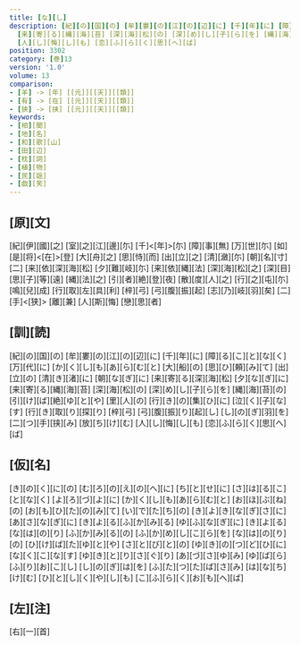 ```yaml
---
title: [な][し]
description: [紀][の][国][の] [牟][婁][の][江][の][辺][に] [千][年][に] [障][る][こ][と][な][く] [万][代][に] [か][く][し][も][あ][ら][む][と] [大][船][の] [思][ひ][頼][み][て] [出][立][の] [清][き][渚][に] [朝][な][ぎ][に] [来][寄][る][深][海][松] [夕][な][ぎ][に]
  [来][寄][る][縄][海][苔] [深][海][松][の] [深][め][し][子][ら][を] [縄][海][苔][の] [引][け][ば][絶][ゆ][と][や] [里][人][の] [行][き][の][集][ひ][に] [泣][く][子][な][す] [行][き][取][り][探][り] [梓][弓] [弓][腹][振][り][起][し] [し][の][ぎ][羽][を] [二][つ][手][挟][み] [放][ち][け][む]
  [人][し][悔][し][も] [恋][ふ][ら][く][思][へ][ば]
position: 3302
category: [巻]13
version: '1.0'
volume: 13
comparison:
- [羊] -> [年] [[元]][[天]][[類]]
- [有] -> [在] [[元]][[天]][[類]]
- [狭] -> [挟] [[元]][[天]][[類]]
keywords:
- [相][聞]
- [地][名]
- [和][歌][山]
- [田][辺]
- [枕][詞]
- [植][物]
- [民][謡]
- [戯][笑]
---
```


## [原][文]

[紀][伊][國][之] [室][之][江][邊][尓] [千]<[年]>[尓] [障][事][無] [万][世][尓] [如][是][将]<[在]>[登] [大][舟][之] [思][恃][而] [出][立][之] [清][瀲][尓] [朝][名][寸][二] [来][依][深][海][松] [夕][難][岐][尓] [来][依][縄][法] [深][海][松][之] [深][目][思][子][等][遠] [縄][法][之] [引][者][絶][登][夜] [散][度][人][之] [行][之][屯][尓] [鳴][兒][成] [行][取][左][具][利] [梓][弓] [弓][腹][振][起] [志][乃][岐][羽][矣] [二][手]<[狭]> [離][兼] [人][斯][悔] [戀][思][者]

## [訓][読]

[紀][の][国][の] [牟][婁][の][江][の][辺][に] [千][年][に] [障][る][こ][と][な][く] [万][代][に] [か][く][し][も][あ][ら][む][と] [大][船][の] [思][ひ][頼][み][て] [出][立][の] [清][き][渚][に] [朝][な][ぎ][に] [来][寄][る][深][海][松] [夕][な][ぎ][に] [来][寄][る][縄][海][苔] [深][海][松][の] [深][め][し][子][ら][を] [縄][海][苔][の] [引][け][ば][絶][ゆ][と][や] [里][人][の] [行][き][の][集][ひ][に] [泣][く][子][な][す] [行][き][取][り][探][り] [梓][弓] [弓][腹][振][り][起][し] [し][の][ぎ][羽][を] [二][つ][手][挟][み] [放][ち][け][む] [人][し][悔][し][も] [恋][ふ][ら][く][思][へ][ば]

## [仮][名]

[き][の][く][に][の] [む][ろ][の][え][の][へ][に] [ち][と][せ][に] [さ][は][る][こ][と][な][く] [よ][ろ][づ][よ][に] [か][く][し][も][あ][ら][む][と] [お][ほ][ぶ][ね][の] [お][も][ひ][た][の][み][て] [い][で][た][ち][の] [き][よ][き][な][ぎ][さ][に] [あ][さ][な][ぎ][に] [き][よ][る][ふ][か][み][る] [ゆ][ふ][な][ぎ][に] [き][よ][る][な][は][の][り] [ふ][か][み][る][の] [ふ][か][め][し][こ][ら][を] [な][は][の][り][の] [ひ][け][ば][た][ゆ][と][や] [さ][と][び][と][の] [ゆ][き][の][つ][ど][ひ][に] [な][く][こ][な][す] [ゆ][き][と][り][さ][ぐ][り] [あ][づ][さ][ゆ][み] [ゆ][ば][ら][ふ][り][お][こ][し] [し][の][ぎ][は][を] [ふ][た][つ][た][ば][さ][み] [は][な][ち][け][む] [ひ][と][し][く][や][し][も] [こ][ふ][ら][く][お][も][へ][ば]

## [左][注]

[右][一][首]
